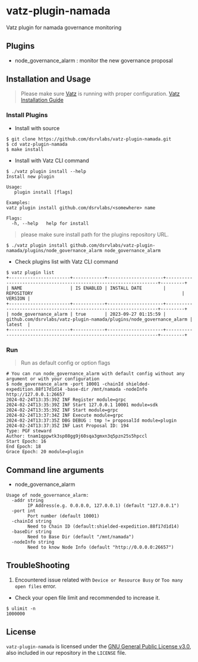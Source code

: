 # vatz-plugin-namada
Vatz plugin for namada governance monitoring

## Plugins
- node_governance_alarm : monitor the new governance proposal

## Installation and Usage
> Please make sure [Vatz](https://github.com/dsrvlabs/vatz) is running with proper configuration. [Vatz Installation Guide](https://github.com/dsrvlabs/vatz/blob/main/docs/installation.md)

### Install Plugins
- Install with source
```
$ git clone https://github.com/dsrvlabs/vatz-plugin-namada.git
$ cd vatz-plugin-namada
$ make install
```
- Install with Vatz CLI command
```
$ ./vatz plugin install --help
Install new plugin

Usage:
   plugin install [flags]

Examples:
vatz plugin install github.com/dsrvlabs/<somewhere> name

Flags:
  -h, --help   help for install
```
> please make sure install path for the plugins repository URL.
```
$ ./vatz plugin install github.com/dsrvlabs/vatz-plugin-namada/plugins/node_governance_alarm node_governance_alarm
```
- Check plugins list with Vatz CLI command
```
$ vatz plugin list
+-----------------------+------------+---------------------+-------------------------------------------------------------------+---------+
| NAME                  | IS ENABLED | INSTALL DATE        | REPOSITORY                                                        | VERSION |
+-----------------------+------------+---------------------+-------------------------------------------------------------------+---------+
| node_governance_alarm | true       | 2023-09-27 01:15:59 | github.com/dsrvlabs/vatz-plugin-namada/plugins/node_governance_alarm | latest  |
+-----------------------+------------+---------------------+-------------------------------------------------------------------+---------+
```

### Run
> Run as default config or option flags

```
# You can run node_governance_alarm with default config without any argument or with your configuration
$ node_governance_alarm -port 10001 -chainId shielded-expedition.88f17d1d14 -base-dir /mnt/namada -nodeInfo http://127.0.0.1:26657
2024-02-24T13:35:39Z INF Register module=grpc
2024-02-24T13:35:39Z INF Start 127.0.0.1 10001 module=sdk
2024-02-24T13:35:39Z INF Start module=grpc
2024-02-24T13:37:34Z INF Execute module=grpc
2024-02-24T13:37:35Z DBG DEBUG : tmp != proposalId module=plugin
2024-02-24T13:37:35Z INF Last Proposal ID: 194
Type: PGF steward
Author: tnam1qppwtk3sp08gg9j60sqa3gmxn3q5pzn25s5hpccl
Start Epoch: 16
End Epoch: 18
Grace Epoch: 20 module=plugin
```
## Command line arguments

- node_governance_alarm
```
Usage of node_governance_alarm:
  -addr string
    	IP Address(e.g. 0.0.0.0, 127.0.0.1) (default "127.0.0.1")
  -port int
    	Port number (default 10001)
  -chainId string
    	Need to Chain ID (default:shielded-expedition.88f17d1d14)
  -baseDir string
    	Need to Base Dir (default "/mnt/namada")
  -nodeInfo string
    	Need to know Node Info (default "http://0.0.0.0:26657")  	
```

## TroubleShooting
1. Encountered issue related with `Device or Resource Busy` or `Too many open files` error.
 - Check your open file limit and recommended to increase it.
 ```
 $ ulimit -n
 1000000
 ```

## License

`vatz-plugin-namada` is licensed under the [GNU General Public License v3.0](https://www.gnu.org/licenses/gpl-3.0.en.html), also included in our repository in the `LICENSE` file.
